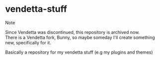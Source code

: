 # vendetta-stuff

> [!NOTE]
> Since Vendetta was discontinued, this repository is archived now.\
> There is a Vendetta fork, Bunny, so maybe someday I'll create something new, specifically for it.

Basically a repository for my vendetta stuff (e.g my plugins and themes)
